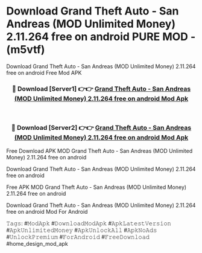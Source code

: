 # Download Grand Theft Auto - San Andreas (MOD Unlimited Money) 2.11.264 free on android PURE MOD - (m5vtf)
Download Grand Theft Auto - San Andreas (MOD Unlimited Money) 2.11.264 free on android Free Mod APK

<div align="center">
<h3>🔴 Download [Server1] 👉👉 <a href="https://apk-comot.site?title=Grand_Theft_Auto_-_San_Andreas_(MOD_Unlimited_Money)_2.11.264_free_on_android">Grand Theft Auto - San Andreas (MOD Unlimited Money) 2.11.264 free on android Mod Apk</a></h3><br>

<h3>🔴 Download [Server2] 👉👉 <a href="https://apk-comot.site?title=Grand_Theft_Auto_-_San_Andreas_(MOD_Unlimited_Money)_2.11.264_free_on_android">Grand Theft Auto - San Andreas (MOD Unlimited Money) 2.11.264 free on android Mod Apk</a></h3>
</div>


Free Download APK MOD Grand Theft Auto - San Andreas (MOD Unlimited Money) 2.11.264 free on android

Download Grand Theft Auto - San Andreas (MOD Unlimited Money) 2.11.264 free on android 

Free APK MOD Grand Theft Auto - San Andreas (MOD Unlimited Money) 2.11.264 free on android 

Download Grand Theft Auto - San Andreas (MOD Unlimited Money) 2.11.264 free on android Mod For Android

𝚃𝚊𝚐𝚜: #𝙼𝚘𝚍𝙰𝚙𝚔 #𝙳𝚘𝚠𝚗𝚕𝚘𝚊𝚍𝙼𝚘𝚍𝙰𝚙𝚔 #𝙰𝚙𝚔𝙻𝚊𝚝𝚎𝚜𝚝𝚅𝚎𝚛𝚜𝚒𝚘𝚗 #𝙰𝚙𝚔𝚄𝚗𝚕𝚒𝚖𝚒𝚝𝚎𝚍𝙼𝚘𝚗𝚎𝚢 #𝙰𝚙𝚔𝚄𝚗𝚕𝚘𝚌𝚔𝙰𝚕𝚕 #𝙰𝚙𝚔𝙽𝚘𝙰𝚍𝚜 #𝚄𝚗𝚕𝚘𝚌𝚔𝙿𝚛𝚎𝚖𝚒𝚞𝚖 #𝙵𝚘𝚛𝙰𝚗𝚍𝚛𝚘𝚒𝚍 #𝙵𝚛𝚎𝚎𝙳𝚘𝚠𝚗𝚕𝚘𝚊𝚍 #home_design_mod_apk